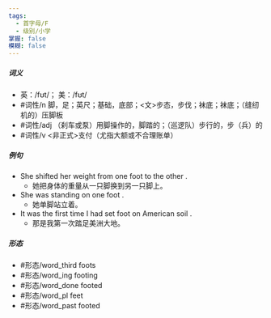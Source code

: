 ```yaml
---
tags:
  - 首字母/F
  - 级别/小学
掌握: false
模糊: false
---
```

##### 词义
- 英：/fʊt/； 美：/fʊt/
- #词性/n  脚，足；英尺；基础，底部；<文>步态，步伐；袜底；袜底；（缝纫机的）压脚板
- #词性/adj  （刹车或泵）用脚操作的，脚踏的；（巡逻队）步行的，步（兵）的
- #词性/v  <非正式>支付（尤指大额或不合理账单）
##### 例句
- She shifted her weight from one foot to the other .
	- 她把身体的重量从一只脚换到另一只脚上。
- She was standing on one foot .
	- 她单脚站立着。
- It was the first time I had set foot on American soil .
	- 那是我第一次踏足美洲大地。
##### 形态
- #形态/word_third foots
- #形态/word_ing footing
- #形态/word_done footed
- #形态/word_pl feet
- #形态/word_past footed
